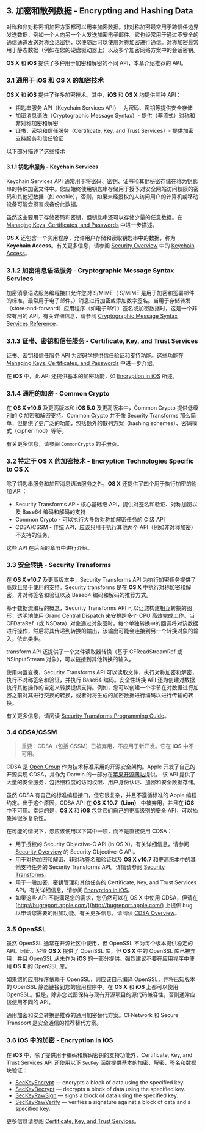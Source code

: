 ## 3. 加密和散列数据 - Encrypting and Hashing Data
对称和非对称密钥加密方案都可以用来加密数据。非对称加密最常用于跨信任边界发送数据，例如一个人向另一个人发送加密电子邮件。它也经常用于通过不安全的通信通道发送对称会话密钥，以便随后可以使用对称加密进行通信。对称加密最常用于静态数据（例如在您的硬盘驱动器上）以及多个加密网络方案中的会话密钥。

**OS X** 和 **iOS** 提供了多种用于加密和解密的不同 API，本章介绍推荐的 API。

### 3.1 通用于 iOS 和 OS X 的加密技术
**OS X** 和 **iOS** 提供了许多加密技术。其中，**iOS** 和 **OS X** 均提供三种 API：

- 钥匙串服务 API（Keychain Services API）- 为密码、密钥等提供安全存储
- 加密消息语法（Cryptographic Message Syntax）- 提供（非流式）对称和非对称加密和解密
- 证书、密钥和信任服务（Certificate, Key, and Trust Services）- 提供加密支持服务和信任验证

以下部分描述了这些技术

#### 3.1.1 钥匙串服务 - Keychain Services
Keychain Services API 通常用于将密码、密钥、证书和其他秘密存储在称为钥匙串的特殊加密文件中。您应始终使用钥匙串存储用于授予对安全网站访问权限的密码和其他短数据（如 cookie），否则，如果未经授权的人访问用户的计算机或移动设备可能会损害或备份此数据。

虽然这主要用于存储密码和密钥，但钥匙串还可以存储少量的任意数据。在 [Managing Keys, Certificates, and Passwords](https://developer.apple.com/library/content/documentation/Security/Conceptual/cryptoservices/KeyManagementAPIs/KeyManagementAPIs.html#//apple_ref/doc/uid/TP40011172-CH11-SW1) 中进一步描述。

**OS X** 还包含一个实用程序，允许用户存储和读取钥匙串中的数据，称为 **Keychain Access**。有关更多信息，请参阅 [Security Overview](https://developer.apple.com/library/content/documentation/Security/Conceptual/Security_Overview/EndUserSecurityFeatures/EndUserSecurityFeatures.html#//apple_ref/doc/uid/TP30000976-CH204-CHDIFGGC) 中的 [Keychain Access](https://developer.apple.com/library/content/documentation/Security/Conceptual/Security_Overview/Introduction/Introduction.html#//apple_ref/doc/uid/TP30000976)。

### 3.1.2 加密消息语法服务 - Cryptographic Message Syntax Services
加密消息语法服务编程接口允许您对 S/MIME（ S/MIME 是用于加密和签署邮件的标准，最常用于电子邮件。）消息进行加密或添加数字签名。当用于存储转发（store-and-forward）应用程序（如电子邮件）签名或加密数据时，这是一个非常有用的 API。有关详细信息，请参阅 [Cryptographic Message Syntax Services Reference]()。

### 3.1.3 证书、密钥和信任服务 - Certificate, Key, and Trust Services
证书、密钥和信任服务 API 为密码学提供信任验证和支持功能。这些功能在 [Managing Keys, Certificates, and Passwords](https://developer.apple.com/library/content/documentation/Security/Conceptual/cryptoservices/KeyManagementAPIs/KeyManagementAPIs.html#//apple_ref/doc/uid/TP40011172-CH11-SW1) 中进一步介绍。

在 **iOS** 中，此 API 还提供基本的加密功能，如 [Encryption in iOS](https://developer.apple.com/library/content/documentation/Security/Conceptual/cryptoservices/GeneralPurposeCrypto/GeneralPurposeCrypto.html#//apple_ref/doc/uid/TP40011172-CH9-SW14) 所述。

### 3.1.4 通用的加密 - Common Crypto
在 **OS X v10.5** 及更高版本和 **iOS 5.0** 及更高版本中，Common Crypto 提供低级别的 C 加密和解密支持。Common Crypto 并不像 Security Transforms 那么简单，但提供了更广泛的功能，包括额外的散列方案（hashing schemes）、密码模式（cipher mod）等等。

有关更多信息，请参阅 `CommonCrypto` 的手册页。

### 3.2 特定于 OS X 的加密技术 - Encryption Technologies Specific to OS X
除了钥匙串服务和加密消息语法服务之外，**OS X** 还提供了四个用于执行加密的附加 API：

- Security Transforms API- 核心基础级 API，提供对签名和验证、对称加密以及 Base64 编码和解码的支持
- Common Crypto - 可以执行大多数对称加解密任务的 C 级 API
- CDSA/CSSM - 传统 API，应该只用于执行其他两个 API（例如非对称加密） 不支持的任务，

这些 API 在后面的章节中进行介绍。

### 3.3 安全转换 - Security Transforms
在 **OS X v10.7** 及更高版本中，Security Transforms API 为执行加密任务提供了高效且易于使用的支持。Security transforms 是在 **OS X** 中执行对称加密和解密，非对称签名和验证以及 Base64 编码和解码的推荐方式。

基于数据流编程的概念，Security Transforms API 可以让您构建相互转换的图形，透明地使用 Grand Central Dispatch 来安排跨多个 CPU 高效完成工作。当CFDataRef（或 NSData）对象通过对象图时，每个单独转换中的回调将对该数据进行操作，然后将其传递到转换的输出，该输出可能会连接到另一个转换对象的输入，依此类推。

transform API 还提供了一个文件读取器转换（基于 CFReadStreamRef 或 NSInputStream 对象），可以链接到其他转换的输入。

使用内置变换，Security Transforms API 可以读取文件，执行对称加密和解密，执行不对称签名和验证，并执行 Base64 编码。安全性转换 API 还为创建对数据执行其他操作的自定义转换提供支持。例如，您可以创建一个字节在对数据进行加密之前对其进行交换的转换，或者对将生成的加密数据进行编码以进行传输的转换。

有关更多信息，请阅读 [Security Transforms Programming Guide](https://developer.apple.com/library/content/documentation/Security/Conceptual/SecTransformPG/Introduction/Introduction.html#//apple_ref/doc/uid/TP40010801)。

### 3.4 CDSA/CSSM
> 重要：CDSA（包括 CSSM）已被弃用，不应用于新开发。它在 **iOS** 中不可用。

CDSA 是 [Open Group](http://www.opengroup.org/security/cdsa.htm) 作为技术标准采用的开源安全架构。Apple 开发了自己的开源实现 CDSA，并作为 Darwin 的一部分在[苹果开源网站](http://opensource.apple.com/)提供。 该 API 提供了大量的安全服务，包括细粒度的访问权限、用户身份认证、加密和安全数据存储。

虽然 CDSA 有自己的标准编程接口，但它很复杂，并且不遵循标准的 Apple 编程约定。出于这个原因，CDSA API 在 **OS X 10.7（Lion）** 中被弃用，并且在 **iOS** 中不可用。幸运的是，**OS X** 和 **iOS** 包含它们自己的更高级别的安全 API，可以抽象掉很多复杂性。

在可能的情况下，您应该使用以下其中一项，而不是直接使用 CDSA：

- 用于授权的 Security Objective-C API (in OS X)。有关详细信息，请参阅 [Security Overview](https://developer.apple.com/library/content/documentation/Security/Conceptual/Security_Overview/Introduction/Introduction.html#//apple_ref/doc/uid/TP30000976) 的  Security Objective-C API。
- 用于对称加密和解密、非对称签名和验证以及 **OS X v10.7** 和更高版本中的其他支持任务的 Security Transforms API。详情请参阅 [Security Transforms](https://developer.apple.com/library/content/documentation/Security/Conceptual/cryptoservices/GeneralPurposeCrypto/GeneralPurposeCrypto.html#//apple_ref/doc/uid/TP40011172-CH9-SW2)。
- 用于一般加密、密钥管理和其他任务的 Certificate, Key, and Trust Services API。有关详细信息，请参阅 [Encryption in iOS](https://developer.apple.com/library/content/documentation/Security/Conceptual/cryptoservices/GeneralPurposeCrypto/GeneralPurposeCrypto.html#//apple_ref/doc/uid/TP40011172-CH9-SW14)。
- 如果这些 API 不能满足您的需求，您仍然可以在 OS X 中使用 CDSA，但请在 [http://bugreport.apple.com/](http://bugreport.apple.com/) 上提供 bug 以申请您需要的附加功能。有关更多信息，请阅读 [CDSA Overview](https://developer.apple.com/library/content/documentation/Security/Conceptual/cryptoservices/CDSA/CDSA.html#//apple_ref/doc/uid/TP40011172-CH4-SW1)。

### 3.5 OpenSSL
虽然 OpenSSL 通常在开源社区中使用，但 OpenSSL 不为每个版本提供稳定的 API。因此，尽管 **OS X** 提供了 OpenSSL 库，但 **OS X** 中的 OpenSSL 库已被弃用，并且 OpenSSL 从未作为 **iOS** 的一部分提供。强烈建议不要在应用程序中使用 **OS X** 的 OpenSSL 库。

如果您的应用程序依赖于 OpenSSL，则应该自己编译 OpenSSL，并将已知版本的 OpenSSL 静态链接到您的应用程序中。在 **OS X** 和 **iOS** 上都可以使用 OpenSSL。但是，除非您试图保持与现有开源项目的源代码兼容性，否则通常应该使用不同的 API。

通用加密和安全转换是推荐的通用加密替代方案。CFNetwork 和 Secure Transport 是安全通信的推荐替代方案。

### 3.6 iOS 中的加密 - Encryption in iOS
在 **iOS** 中，除了提供用于编码和解码密钥的支持功能外，Certificate, Key, and Trust Services API 还使用以下 `SecKey` 函数提供基本的加密、解密、签名和数据块验证：

- [SecKeyEncrypt](https://developer.apple.com/documentation/security/1617956-seckeyencrypt) — encrypts a block of data using the specified key.
- [SecKeyDecrypt](https://developer.apple.com/documentation/security/1617894-seckeydecrypt) — decrypts a block of data using the specified key.
- [SecKeyRawSign](https://developer.apple.com/documentation/security/1618025-seckeyrawsign) — signs a block of data using the specified key.
- [SecKeyRawVerify](https://developer.apple.com/documentation/security/1617884-seckeyrawverify) — verifies a signature against a block of data and a specified key.

更多信息请参阅 [Certificate, Key, and Trust Services](https://developer.apple.com/documentation/security/certificate_key_and_trust_services)。
